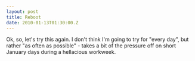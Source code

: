 ```yaml
---
layout: post
title: Reboot
date: 2010-01-13T01:30:00.Z
---
```


Ok, so, let's try this again.  I don't think I'm going to try for "every day", but rather "as often as possible" - takes a bit of the pressure off on short January days during a hellacious workweek.
